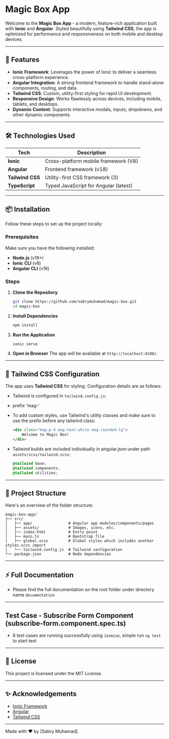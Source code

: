 # Magic Box App

Welcome to the **Magic Box App** - a modern, feature-rich application built with **Ionic** and **Angular**. Styled beautifully using **Tailwind CSS**, the app is optimized for performance and responsiveness on both mobile and desktop devices.

---

## 🚀 Features
- **Ionic Framework**: Leverages the power of Ionic to deliver a seamless cross-platform experience.
- **Angular Integration**: A strong frontend framework to handle stand-alone components, routing, and data.
- **Tailwind CSS**: Custom, utility-first styling for rapid UI development.
- **Responsive Design**: Works flawlessly across devices, including mobile, tablets, and desktops.
- **Dynamic Content**: Supports interactive modals, inputs, dropdowns, and other dynamic components.

---

## 🛠️ Technologies Used

| Tech              | Description                           |
| ----------------- | --------------------------------      |
| **Ionic**         | Cross-platform mobile framework (V8)  |
| **Angular**       | Frontend framework (v18)              |
| **Tailwind CSS**  | Utility-first CSS framework  (3)      |
| **TypeScript**    | Typed JavaScript for Angular (latest) |
---

## 📦 Installation
Follow these steps to set up the project locally:

### Prerequisites
Make sure you have the following installed:
- **Node.js** (v18+)
- **Ionic CLI** (v8)
- **Angular CLI** (v18)

### Steps

1. **Clone the Repository**
   ```bash
   git clone https://github.com/sabrymuhamad/magic-box.git
   cd magic-box
   ```

2. **Install Dependencies**
   ```bash
   npm install
   ```

3. **Run the Application**
   ```bash
   ionic serve
   ```

4. **Open in Browser**
   The app will be available at `http://localhost:8100/`.

---

## 🎨 Tailwind CSS Configuration
The app uses **Tailwind CSS** for styling. Configuration details are as follows:

- Tailwind is configured in `tailwind.config.js`:
- prefix 'mag-'

- To add custom styles, use Tailwind's utility classes and make sure to use the prefix before any tailwind class:

   ```html
   <div class="mag-p-4 mag-text-white mag-rounded-lg">
       Welcome to Magic Box!
   </div>
   ```

- Tailwind builds are included individually in angular.json under path `assets/scss/tailwind.scss`:

   ```css
   @tailwind base;
   @tailwind components;
   @tailwind utilities;
   ```

---

## 📁 Project Structure
Here's an overview of the folder structure:

```plaintext
magic-box-app/
├── src/
│   ├── app/                # Angular app modules/components/pages
│   ├── assets/             # Images, icons, etc.
│   ├── index.html          # Entry point
│   ├── main.ts             # Bootstrap file
│   ├── global.scss         # Global styles which includes another styles.scss import
│   └── tailwind.config.js  # Tailwind configuration
└── package.json            # Node dependencies
```

---

## ⚡ Full Documentation
- Please find the full documentation on the root folder under directory name `documentation`

---

## Test Case - Subscribe Form Component (subscribe-form.component.spec.ts)
- 8 test cases are running successfully using `Jasmine`, simple run `ng test` to start test

---

## 📝 License
This project is licensed under the MIT License.

---

## ✨ Acknowledgements
- [Ionic Framework](https://ionicframework.com/)
- [Angular](https://angular.io/)
- [Tailwind CSS](https://tailwindcss.com/)

---

Made with ❤️ by [Sabry Muhamad].
